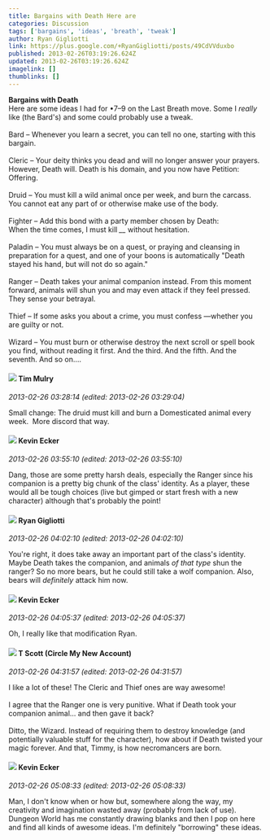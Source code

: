 ```yaml
---
title: Bargains with Death Here are
categories: Discussion
tags: ['bargains', 'ideas', 'breath', 'tweak']
author: Ryan Gigliotti
link: https://plus.google.com/+RyanGigliotti/posts/49CdVVduxbo
published: 2013-02-26T03:19:26.624Z
updated: 2013-02-26T03:19:26.624Z
imagelink: []
thumblinks: []
---
```


<b>Bargains with Death</b> <br />Here are some ideas I had for •7–9 on the Last Breath move. Some I <i>really</i> like (the Bard&#39;s) and some could probably use a tweak. <br /><br />Bard – Whenever you learn a secret, you can tell no one, starting with this bargain. <br /><br />Cleric – Your deity thinks you dead and will no longer answer your prayers. However, Death will. Death is his domain, and you now have Petition: Offering. <br /><br />Druid – You must kill a wild animal once per week, and burn the carcass. You cannot eat any part of or otherwise make use of the body. <br /><br />Fighter – Add this bond with a party member chosen by Death:<br />When the time comes, I must kill <i>__</i> without hesitation. <br /><br />Paladin – You must always be on a quest, or praying and cleansing in preparation for a quest, and one of your boons is automatically &quot;Death stayed his hand, but will not do so again.&quot;<br /><br />Ranger – Death takes your animal companion instead. From this moment forward, animals will shun you and may even attack if they feel pressed. They sense your betrayal. <br /><br />Thief – If some asks you about a crime, you must confess —whether you are guilty or not. <br /><br />Wizard – You must burn or otherwise destroy the next scroll or spell book you find, without reading it first. And the third. And the fifth. And the seventh. And so on….
<div id='comment z13zhtvotve3zxssm23au3k5lsivfzw4e04'>
  <h4><img src='{{site.baseurl}}//images/avatars/104976867343041979311_photo.jpg'> Tim Mulry</h4>
      <p><cite>2013-02-26 03:28:14 (edited: 2013-02-26 03:29:04)</cite></p>
        <p>Small change: The druid must kill and burn a Domesticated animal every week.  More discord that way.</p>
</div>
        

<div id='comment z13zhtvotve3zxssm23au3k5lsivfzw4e04'>
  <h4><img src='{{site.baseurl}}//images/avatars/108834839642516129181_photo.jpg'> Kevin Ecker</h4>
      <p><cite>2013-02-26 03:55:10 (edited: 2013-02-26 03:55:10)</cite></p>
        <p>Dang, those are some pretty harsh deals, especially the Ranger since his companion is a pretty big chunk of the class&#39; identity. As a player, these would all be tough choices (live but gimped or start fresh with a new character) although that&#39;s probably the point!</p>
</div>
        

<div id='comment z13zhtvotve3zxssm23au3k5lsivfzw4e04'>
  <h4><img src='{{site.baseurl}}//images/avatars/118300006898439949507_photo.jpg'> Ryan Gigliotti</h4>
      <p><cite>2013-02-26 04:02:10 (edited: 2013-02-26 04:02:10)</cite></p>
        <p>You&#39;re right, it does take away an important part of the class&#39;s identity. Maybe Death takes the companion, and animals <i>of that type</i> shun the ranger? So no more bears, but he could  still take a wolf companion. Also, bears will <i>definitely</i> attack him now.</p>
</div>
        

<div id='comment z13zhtvotve3zxssm23au3k5lsivfzw4e04'>
  <h4><img src='{{site.baseurl}}//images/avatars/108834839642516129181_photo.jpg'> Kevin Ecker</h4>
      <p><cite>2013-02-26 04:05:37 (edited: 2013-02-26 04:05:37)</cite></p>
        <p>Oh, I really like that modification Ryan.</p>
</div>
        

<div id='comment z13zhtvotve3zxssm23au3k5lsivfzw4e04'>
  <h4><img src='{{site.baseurl}}//images/avatars/101525738204255213314_photo.jpg'> T Scott (Circle My New Account)</h4>
      <p><cite>2013-02-26 04:31:57 (edited: 2013-02-26 04:31:57)</cite></p>
        <p>I like a lot of these! The Cleric and Thief ones are way awesome!<br /><br />I agree that the Ranger one is very punitive. What if Death took your companion animal... and then gave it back?<br /><br />Ditto, the Wizard. Instead of requiring them to destroy knowledge (and potentially valuable stuff for the character), how about if Death twisted your magic forever. And that, Timmy, is how necromancers are born.</p>
</div>
        

<div id='comment z13zhtvotve3zxssm23au3k5lsivfzw4e04'>
  <h4><img src='{{site.baseurl}}//images/avatars/108834839642516129181_photo.jpg'> Kevin Ecker</h4>
      <p><cite>2013-02-26 05:08:33 (edited: 2013-02-26 05:08:33)</cite></p>
        <p>Man, I don&#39;t know when or how but, somewhere along the way, my creativity and imagination wasted away (probably from lack of use). Dungeon World has me constantly drawing blanks and then I pop on here and find all kinds of awesome ideas. I&#39;m definitely &quot;borrowing&quot; these ideas.</p>
</div>
        